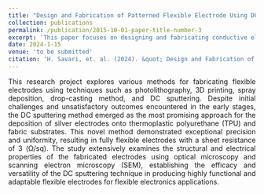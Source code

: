 ```yaml
---
title: "Design and Fabrication of Patterned Flexible Electrode Using DC Sputtering and Shadow Mask"
collection: publications
permalink: /publication/2015-10-01-paper-title-number-3
excerpt: 'This paper focuses on designing and fabricating conductive electrodes on flexible substrates.'
date: 2024-1-15
venue: 'to be submitted'
citation: 'H. Savari, et. al. (2024). &quot; Design and Fabrication of Patterned Flexible Electrode Using DC Sputtering and Shadow Mask.&quot; <i>NA</i>.'
---
```

<div style='text-align: justify;'>
This research project explores various methods for fabricating flexible electrodes using techniques such as photolithography, 3D printing, spray deposition, drop-casting method, and DC sputtering. Despite initial challenges and unsatisfactory outcomes encountered in the early stages, the DC sputtering method emerged as the most promising approach for the deposition of silver electrodes onto thermoplastic polyurethane (TPU) and fabric substrates. This novel method demonstrated exceptional precision and uniformity, resulting in fully flexible electrodes with a sheet resistance of 3 (Ω/sq). The study extensively examines the structural and electrical properties of the fabricated electrodes using optical microscopy and scanning electron microscopy (SEM), establishing the efficacy and versatility of the DC sputtering technique in producing highly functional and adaptable flexible electrodes for flexible electronics applications.
</div>

